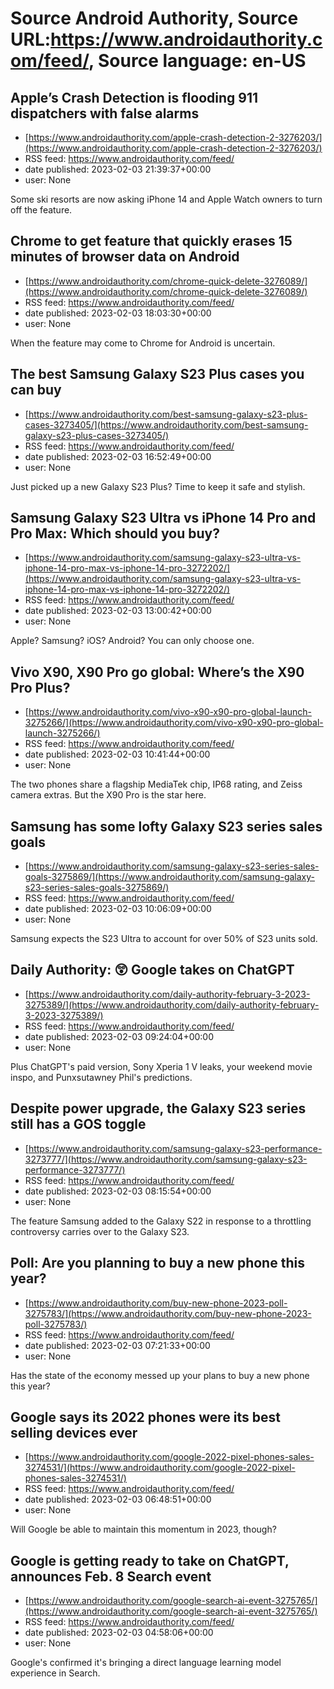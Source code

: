 # Source Android Authority, Source URL:https://www.androidauthority.com/feed/, Source language: en-US

## Apple’s Crash Detection is flooding 911 dispatchers with false alarms
 - [https://www.androidauthority.com/apple-crash-detection-2-3276203/](https://www.androidauthority.com/apple-crash-detection-2-3276203/)
 - RSS feed: https://www.androidauthority.com/feed/
 - date published: 2023-02-03 21:39:37+00:00
 - user: None

Some ski resorts are now asking iPhone 14 and Apple Watch owners to turn off the feature.

## Chrome to get feature that quickly erases 15 minutes of browser data on Android
 - [https://www.androidauthority.com/chrome-quick-delete-3276089/](https://www.androidauthority.com/chrome-quick-delete-3276089/)
 - RSS feed: https://www.androidauthority.com/feed/
 - date published: 2023-02-03 18:03:30+00:00
 - user: None

When the feature may come to Chrome for Android is uncertain.

## The best Samsung Galaxy S23 Plus cases you can buy
 - [https://www.androidauthority.com/best-samsung-galaxy-s23-plus-cases-3273405/](https://www.androidauthority.com/best-samsung-galaxy-s23-plus-cases-3273405/)
 - RSS feed: https://www.androidauthority.com/feed/
 - date published: 2023-02-03 16:52:49+00:00
 - user: None

Just picked up a new Galaxy S23 Plus? Time to keep it safe and stylish.

## Samsung Galaxy S23 Ultra vs iPhone 14 Pro and Pro Max: Which should you buy?
 - [https://www.androidauthority.com/samsung-galaxy-s23-ultra-vs-iphone-14-pro-max-vs-iphone-14-pro-3272202/](https://www.androidauthority.com/samsung-galaxy-s23-ultra-vs-iphone-14-pro-max-vs-iphone-14-pro-3272202/)
 - RSS feed: https://www.androidauthority.com/feed/
 - date published: 2023-02-03 13:00:42+00:00
 - user: None

Apple? Samsung? iOS? Android? You can only choose one.

## Vivo X90, X90 Pro go global: Where’s the X90 Pro Plus?
 - [https://www.androidauthority.com/vivo-x90-x90-pro-global-launch-3275266/](https://www.androidauthority.com/vivo-x90-x90-pro-global-launch-3275266/)
 - RSS feed: https://www.androidauthority.com/feed/
 - date published: 2023-02-03 10:41:44+00:00
 - user: None

The two phones share a flagship MediaTek chip, IP68 rating, and Zeiss camera extras. But the X90 Pro is the star here.

## Samsung has some lofty Galaxy S23 series sales goals
 - [https://www.androidauthority.com/samsung-galaxy-s23-series-sales-goals-3275869/](https://www.androidauthority.com/samsung-galaxy-s23-series-sales-goals-3275869/)
 - RSS feed: https://www.androidauthority.com/feed/
 - date published: 2023-02-03 10:06:09+00:00
 - user: None

Samsung expects the S23 Ultra to account for over 50% of S23 units sold.

## Daily Authority: 😲 Google takes on ChatGPT
 - [https://www.androidauthority.com/daily-authority-february-3-2023-3275389/](https://www.androidauthority.com/daily-authority-february-3-2023-3275389/)
 - RSS feed: https://www.androidauthority.com/feed/
 - date published: 2023-02-03 09:24:04+00:00
 - user: None

Plus ChatGPT's paid version, Sony Xperia 1 V leaks, your weekend movie inspo, and Punxsutawney Phil's predictions.

## Despite power upgrade, the Galaxy S23 series still has a GOS toggle
 - [https://www.androidauthority.com/samsung-galaxy-s23-performance-3273777/](https://www.androidauthority.com/samsung-galaxy-s23-performance-3273777/)
 - RSS feed: https://www.androidauthority.com/feed/
 - date published: 2023-02-03 08:15:54+00:00
 - user: None

The feature Samsung added to the Galaxy S22 in response to a throttling controversy carries over to the Galaxy S23.

## Poll: Are you planning to buy a new phone this year?
 - [https://www.androidauthority.com/buy-new-phone-2023-poll-3275783/](https://www.androidauthority.com/buy-new-phone-2023-poll-3275783/)
 - RSS feed: https://www.androidauthority.com/feed/
 - date published: 2023-02-03 07:21:33+00:00
 - user: None

Has the state of the economy messed up your plans to buy a new phone this year?

## Google says its 2022 phones were its best selling devices ever
 - [https://www.androidauthority.com/google-2022-pixel-phones-sales-3274531/](https://www.androidauthority.com/google-2022-pixel-phones-sales-3274531/)
 - RSS feed: https://www.androidauthority.com/feed/
 - date published: 2023-02-03 06:48:51+00:00
 - user: None

Will Google be able to maintain this momentum in 2023, though?

## Google is getting ready to take on ChatGPT, announces Feb. 8 Search event
 - [https://www.androidauthority.com/google-search-ai-event-3275765/](https://www.androidauthority.com/google-search-ai-event-3275765/)
 - RSS feed: https://www.androidauthority.com/feed/
 - date published: 2023-02-03 04:58:06+00:00
 - user: None

Google's confirmed it's bringing a direct language learning model experience in Search.
